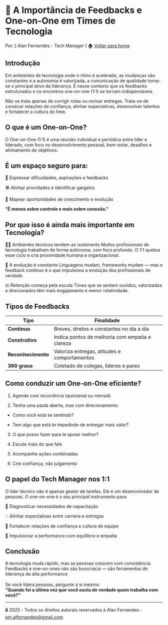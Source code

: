 # 🧠 A Importância de Feedbacks e One-on-One em Times de Tecnologia
Por: [ Alan Fernandes - Tech Manager ] :house: [Voltar para home](https://github.com/af-tech-manager/portfolio/blob/main/README.md)

## Introdução
Em ambientes de tecnologia onde o ritmo é acelerado, as mudanças são constantes e a autonomia é valorizada, a comunicação de qualidade torna-se o principal ativo da liderança. É nesse contexto que os feedbacks estruturados e os encontros one-on-one (1:1) se tornam indispensáveis.

Não se trata apenas de corrigir rotas ou revisar entregas. Trata-se de construir relações de confiança, alinhar expectativas, desenvolver talentos e fortalecer a cultura do time.

## O que é um One-on-One?
O One-on-One (1:1) é uma reunião individual e periódica entre líder e liderado, com foco no desenvolvimento pessoal, bem-estar, desafios e alinhamento de objetivos.

## É um espaço seguro para:

📣 Expressar dificuldades, aspirações e feedbacks

🛠️ Alinhar prioridades e identificar gargalos

🚀 Mapear oportunidades de crescimento e evolução

**“É menos sobre controle e mais sobre conexão.”**

## Por que isso é ainda mais importante em Tecnologia?
👩‍💻 Ambientes técnicos tendem ao isolamento
Muitos profissionais de tecnologia trabalham de forma autônoma, com foco profundo. O 1:1 quebra esse ciclo e cria proximidade humana e organizacional.

🔄 A evolução é constante
Linguagens mudam, frameworks mudam — mas o feedback contínuo é o que impulsiona a evolução dos profissionais de verdade.

⚖️ Retenção começa pela escuta
Times que se sentem ouvidos, valorizados e direcionados têm mais engajamento e menor rotatividade.

## Tipos de Feedbacks
| Tipo               | Finalidade                                      |
| ------------------ | ----------------------------------------------- |
| **Contínuo**       | Breves, diretos e constantes no dia a dia       |
| **Construtivo**    | Indica pontos de melhoria com empatia e clareza |
| **Reconhecimento** | Valoriza entregas, atitudes e comportamentos    |
| **360 graus**      | Coletado de colegas, líderes e pares            |


## Como conduzir um One-on-One eficiente?
1. Agende com recorrência (quinzenal ou mensal)

2. Tenha uma pauta aberta, mas com direcionamento:

- Como você está se sentindo?

- Tem algo que está te impedindo de entregar mais valor?

3. O que posso fazer para te apoiar melhor?

4. Escute mais do que fale

5. Acompanhe ações combinadas

6. Crie confiança, não julgamento

## O papel do Tech Manager nos 1:1
O líder técnico não é apenas gestor de tarefas. Ele é um desenvolvedor de pessoas. O one-on-one é o seu principal instrumento para:

📍 Diagnosticar necessidades de capacitação

💡 Alinhar expectativas entre carreira e entregas

🤝 Fortalecer relações de confiança e cultura de equipe

🎯 Impulsionar a performance com equilíbrio e empatia

## Conclusão
A tecnologia muda rápido, mas as pessoas crescem com consistência. Feedbacks e one-on-ones não são burocracia — são ferramentas de liderança de alta performance. \
\
Se você lidera pessoas, pergunte a si mesmo:
\
**“Quando foi a última vez que você ouviu de verdade quem trabalha com você?”**

---
:lock: 2025 - Todos os direitos autorais reservados à Alan Fernandes - pm.alfernandes@gmail.com
